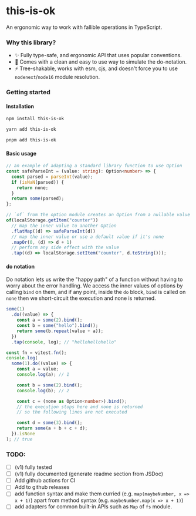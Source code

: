 # this-is-ok

An ergonomic way to work with fallible operations in TypeScript.

### Why this library?

- ✨ Fully type-safe, and ergonomic API that uses popular conventions.
- 🎉 Comes with a clean and easy to use way to simulate the do-notation.
- ⚡️ Tree-shakable, works with esm, cjs, and doesn't force you to use `nodenext`/`node16` module resolution.

### Getting started

#### Installation

```bash
npm install this-is-ok

yarn add this-is-ok

pnpm add this-is-ok

```

#### Basic usage

```ts
// an example of adapting a standard library function to use Option
const safeParseInt = (value: string): Option<number> => {
  const parsed = parseInt(value);
  if (isNaN(parsed)) {
    return none;
  }
  return some(parsed);
};

// `of` from the option module creates an Option from a nullable value
of(localStorage.getItem("counter"))
  // map the inner value to another Option
  .flatMap((d) => safeParseInt(d))
  // map the inner value or use a default value if it's none
  .mapOr(0, (d) => d + 1)
  // perform any side effect with the value
  .tap((d) => localStorage.setItem("counter", d.toString()));
```

#### do notation

Do notation lets us write the "happy path" of a function without having to worry about the error handling.
We access the inner values of options by calling `bind` on them, and if any point, inside the `do` block, `bind` is called on `none`
then we short-circuit the execution and none is returned.

```ts
some(1)
  .do((value) => {
    const a = some(2).bind();
    const b = some("hello").bind();
    return some(b.repeat(value + a));
  })
  .tap(console, log); // "hellohellohello"

const fn = vitest.fn();
console.log(
  some(1).do((value) => {
    const a = value;
    console.log(a); // 1

    const b = some(2).bind();
    console.log(b); // 2

    const c = (none as Option<number>).bind();
    // the execution stops here and none is returned
    // so the following lines are not executed

    const d = some(3).bind();
    return some(a + b + c + d);
  }).isNone
); // true
```

### TODO:

- [ ] (v1) fully tested
- [ ] (v1) fully documented (generate readme section from JSDoc)
- [ ] Add github actions for CI
- [ ] Add to github releases
- [ ] add function syntax and make them curried (e.g. `map(maybeNumber, x => x + 1)`) apart from method syntax (e.g. `maybeNumber.map(x => x + 1)`)
- [ ] add adapters for common built-in APIs such as `Map` of `fs` module.
